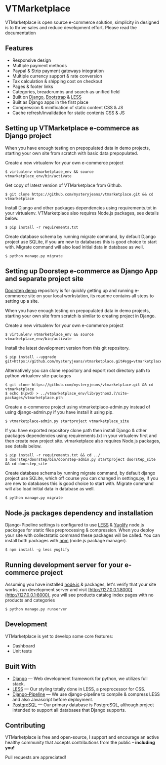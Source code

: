 VTMarketplace
========


VTMarketplace is open source e-commerce solution, simplicity in designed is to thrive sales and reduce development effort. Please read the documentation 


## Features

- Responsive design
- Multiple payment methods
- Paypal & Strip payment gateways integration
- Multiple currency support & rate conversion
- Tax calculation & shipping cost on checkout
- Pages & footer links
- Categories, breadcrumbs and search as unified field
- Built on [Django](https://www.djangoproject.com/), [Bootstrap](https://getbootstrap.com/) & [LESS](http://lesscss.org/)
- Built as Django apps in the first place
- Compression & minification of static content CSS & JS
- Cache refresh/invalidation for static contents CSS & JS


## Setting up VTMarketplace e-commerce as Django project


When you have enough testing on prepopulated data in demo projects, starting your own site from scratch with basic data prepopulated.

Create a new virtualenv for your own e-commerce project

```
$ virtualenv vtmarketplace_env && source vtmarketplace_env/bin/activate
```

Get copy of latest version of VTMarketplace from Github.

```
$ git clone https://github.com/mysteryjeans/vtmarketplace.git && cd vtmarketplace
```

Install Django and other packages dependencies using requirements.txt in your virtualenv. VTMarketplace also requires Node.js packages, see details below.

```
$ pip install -r requirements.txt
```

Create database schema by running migrate command, by default Django project use SQLite, if you are new to databases this is good choice to start with. Migrate command will also load initial data in database as well.

```
$ python manage.py migrate
```


## Setting up Doorstep e-commerce as Django App and separate project site

[Doorstep demo](https://github.com/mysteryjeans/doorstep-demo) repository is for quickly getting up and running e-commerce site on your local workstation, its readme contains all steps to setting up a site.

When you have enough testing on prepopulated data in demo projects, starting your own site from scratch is similar to creating project in Django.

Create a new virtualenv for your own e-commerce project

```
$ virtualenv vtmarketplace_env && source vtmarketplace_env/bin/activate
```

Install the latest development version from this git repository.

```
$ pip install --upgrade git+https://github.com/mysteryjeans/vtmarketplace.git#egg=vtmarketplace
```

Alternatively you can clone repository and export root directory path to python virtualenv site-packages

```
$ git clone https://github.com/mysteryjeans/vtmarketplace.git && cd vtmarketplace
$ echo $(pwd) > ../vtmarketplace_env/lib/python2.7/site-packages/vtmarketplace.pth
```

Create a e-commerce project using vtmarketplace-admin.py instead of using django-admin.py if you have install it using pip.

```
$ vtmarketplace-admin.py startproject vtmarketplace_site
```

If you have exported repository clone path then install Django & other packages dependencies using requirements.txt in your virtualenv first and then create new project site. vtmarketplace also requires Node.js packages, see details below.

```
$ pip install -r requirements.txt && cd ../
$ doorstep/doorstep/bin/doorstep-admin.py startproject doorstep_site && cd doorstep_site
```

Create database schema by running migrate command, by default django project use SQLite, which off course you can changed in settings.py, if you are new to databases this is good choice to start with. Migrate command will also load initial data in database as well.

```
$ python manage.py migrate
```

## Node.js packages dependency and installation

Django-Pipeline settings is configured to use [LESS](http://lesscss.org/#using-less-installation) & [Yuglify](https://github.com/yui/yuglify) node.js packages for static files preprocessing & compression. When you deploy your site with collectstatic command these packages will be called. You can install both packages with [npm](https://www.npmjs.org/) (node.js package manager).

```
$ npm install -g less yuglify
```

## Running development server for your e-commerce project

Assuming you have installed [node.js](http://nodejs.org/) & packages, let's verify that your site works, run development server and visit [http://127.0.0.1:8000](http://127.0.0.1:8000), you will see products catalog index pages with no products and categories

```
$ python manage.py runserver
```


## Development

VTMarketplace is yet to develop some core features:

- Dashboard
- Unit tests

## Built With

- [Django](https://github.com/django/django) &mdash; Web development framework for python, we utilizes full stack.
- [LESS](https://github.com/less/less.js) &mdash; Our styling totally done in LESS, a preprocessor for CSS.
- [Django-Pipeline](https://github.com/cyberdelia/django-pipeline) &mdash; We use django-pipeline to compile & compress LESS and also Javascript before deployment.
- [PostgreSQL](http://www.postgresql.org/) &mdash; Our primary database is PostgreSQL, although project intended to support all databases that Django supports.


## Contributing

VTMarketplace is free and open-source, I support and encourage an active healthy community that accepts contributions from the public – **including you!**

Pull requests are appreciated!


